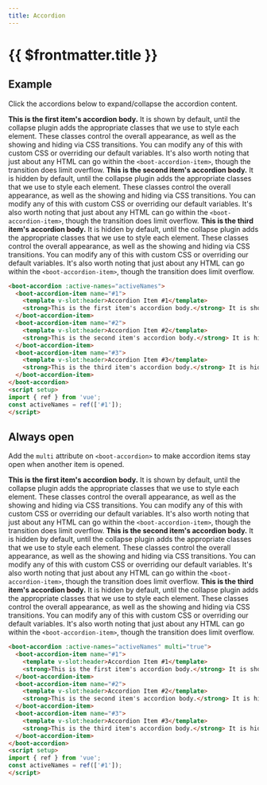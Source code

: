 ```yaml
---
title: Accordion
---
```


<script setup>
import { ref } from 'vue';
const eampleActiveNames = ref(['#1']);
const alwaysOpenActiveNames = ref(['#1']);
</script>

# {{ $frontmatter.title }}

## Example

Click the accordions below to expand/collapse the accordion content.
<div class="example">
  <boot-accordion :active-names="eampleActiveNames">
    <boot-accordion-item name="#1">
      <template v-slot:header>Accordion Item #1</template>
      <strong>This is the first item's accordion body.</strong> It is shown by default, until the collapse plugin adds the appropriate classes that we use to style each element. These classes control the overall appearance, as well as the showing and hiding via CSS transitions. You can modify any of this with custom CSS or overriding our default variables. It's also worth noting that just about any HTML can go within the <code>&lt;boot-accordion-item&gt;</code>, though the transition does limit overflow.
    </boot-accordion-item>
    <boot-accordion-item name="#2">
      <template v-slot:header>Accordion Item #2</template>
      <strong>This is the second item's accordion body.</strong> It is hidden by default, until the collapse plugin adds the appropriate classes that we use to style each element. These classes control the overall appearance, as well as the showing and hiding via CSS transitions. You can modify any of this with custom CSS or overriding our default variables. It's also worth noting that just about any HTML can go within the <code>&lt;boot-accordion-item&gt;</code>, though the transition does limit overflow.
    </boot-accordion-item>
    <boot-accordion-item name="#3">
      <template v-slot:header>Accordion Item #3</template>
      <strong>This is the third item's accordion body.</strong> It is hidden by default, until the collapse plugin adds the appropriate classes that we use to style each element. These classes control the overall appearance, as well as the showing and hiding via CSS transitions. You can modify any of this with custom CSS or overriding our default variables. It's also worth noting that just about any HTML can go within the <code>&lt;boot-accordion-item&gt;</code>, though the transition does limit overflow.
    </boot-accordion-item>
  </boot-accordion>
</div>

```html
<boot-accordion :active-names="activeNames">
  <boot-accordion-item name="#1">
    <template v-slot:header>Accordion Item #1</template>
    <strong>This is the first item's accordion body.</strong> It is shown by default, until the collapse plugin adds the appropriate classes that we use to style each element. These classes control the overall appearance, as well as the showing and hiding via CSS transitions. You can modify any of this with custom CSS or overriding our default variables. It's also worth noting that just about any HTML can go within the <code>&lt;boot-accordion-item&gt;</code>, though the transition does limit overflow.
  </boot-accordion-item>
  <boot-accordion-item name="#2">
    <template v-slot:header>Accordion Item #2</template>
    <strong>This is the second item's accordion body.</strong> It is hidden by default, until the collapse plugin adds the appropriate classes that we use to style each element. These classes control the overall appearance, as well as the showing and hiding via CSS transitions. You can modify any of this with custom CSS or overriding our default variables. It's also worth noting that just about any HTML can go within the <code>&lt;boot-accordion-item&gt;</code>, though the transition does limit overflow.
  </boot-accordion-item>
  <boot-accordion-item name="#3">
    <template v-slot:header>Accordion Item #3</template>
    <strong>This is the third item's accordion body.</strong> It is hidden by default, until the collapse plugin adds the appropriate classes that we use to style each element. These classes control the overall appearance, as well as the showing and hiding via CSS transitions. You can modify any of this with custom CSS or overriding our default variables. It's also worth noting that just about any HTML can go within the <code>&lt;boot-accordion-item&gt;</code>, though the transition does limit overflow.
  </boot-accordion-item>
</boot-accordion>
<script setup>
import { ref } from 'vue';
const activeNames = ref(['#1']);
</script>
```

## Always open

Add the ```multi``` attribute on ```<boot-accordion>``` to make accordion items stay open when another item is opened.

<div class="example">
  <boot-accordion :active-names="alwaysOpenActiveNames" multi>
    <boot-accordion-item name="#1">
      <template v-slot:header>Accordion Item #1</template>
      <strong>This is the first item's accordion body.</strong> It is shown by default, until the collapse plugin adds the appropriate classes that we use to style each element. These classes control the overall appearance, as well as the showing and hiding via CSS transitions. You can modify any of this with custom CSS or overriding our default variables. It's also worth noting that just about any HTML can go within the <code>&lt;boot-accordion-item&gt;</code>, though the transition does limit overflow.
    </boot-accordion-item>
    <boot-accordion-item name="#2">
      <template v-slot:header>Accordion Item #2</template>
      <strong>This is the second item's accordion body.</strong> It is hidden by default, until the collapse plugin adds the appropriate classes that we use to style each element. These classes control the overall appearance, as well as the showing and hiding via CSS transitions. You can modify any of this with custom CSS or overriding our default variables. It's also worth noting that just about any HTML can go within the <code>&lt;boot-accordion-item&gt;</code>, though the transition does limit overflow.
    </boot-accordion-item>
    <boot-accordion-item name="#3">
      <template v-slot:header>Accordion Item #3</template>
      <strong>This is the third item's accordion body.</strong> It is hidden by default, until the collapse plugin adds the appropriate classes that we use to style each element. These classes control the overall appearance, as well as the showing and hiding via CSS transitions. You can modify any of this with custom CSS or overriding our default variables. It's also worth noting that just about any HTML can go within the <code>&lt;boot-accordion-item&gt;</code>, though the transition does limit overflow.
    </boot-accordion-item>
  </boot-accordion>
</div>

```html
<boot-accordion :active-names="activeNames" multi="true">
  <boot-accordion-item name="#1">
    <template v-slot:header>Accordion Item #1</template>
    <strong>This is the first item's accordion body.</strong> It is shown by default, until the collapse plugin adds the appropriate classes that we use to style each element. These classes control the overall appearance, as well as the showing and hiding via CSS transitions. You can modify any of this with custom CSS or overriding our default variables. It's also worth noting that just about any HTML can go within the <code>&lt;boot-accordion-item&gt;</code>, though the transition does limit overflow.
  </boot-accordion-item>
  <boot-accordion-item name="#2">
    <template v-slot:header>Accordion Item #2</template>
    <strong>This is the second item's accordion body.</strong> It is hidden by default, until the collapse plugin adds the appropriate classes that we use to style each element. These classes control the overall appearance, as well as the showing and hiding via CSS transitions. You can modify any of this with custom CSS or overriding our default variables. It's also worth noting that just about any HTML can go within the <code>&lt;boot-accordion-item&gt;</code>, though the transition does limit overflow.
  </boot-accordion-item>
  <boot-accordion-item name="#3">
    <template v-slot:header>Accordion Item #3</template>
    <strong>This is the third item's accordion body.</strong> It is hidden by default, until the collapse plugin adds the appropriate classes that we use to style each element. These classes control the overall appearance, as well as the showing and hiding via CSS transitions. You can modify any of this with custom CSS or overriding our default variables. It's also worth noting that just about any HTML can go within the <code>&lt;boot-accordion-item&gt;</code>, though the transition does limit overflow.
  </boot-accordion-item>
</boot-accordion>
<script setup>
import { ref } from 'vue';
const activeNames = ref(['#1']);
</script>
```
